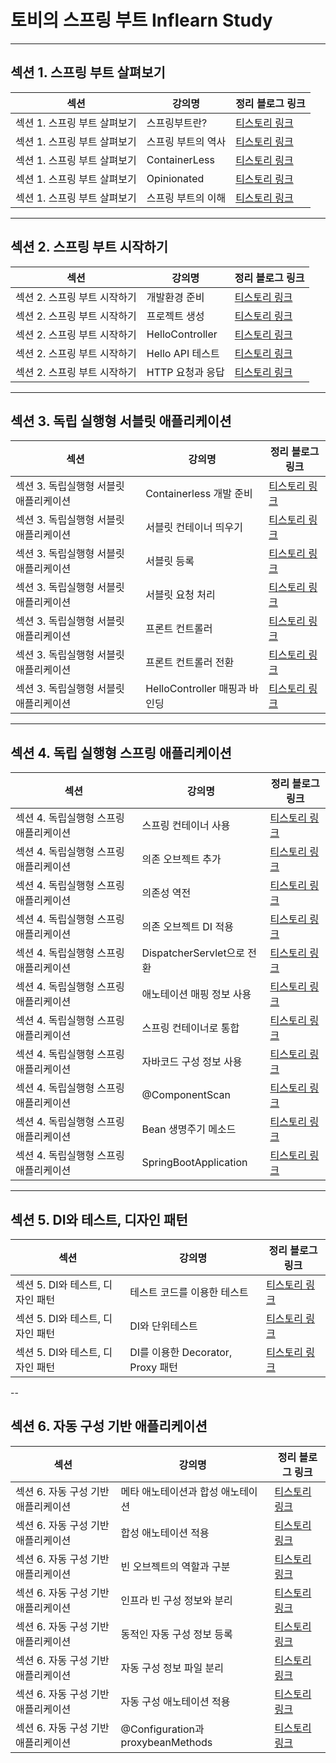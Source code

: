 
# 토비의 스프링 부트 Inflearn Study

---

## 섹션 1. 스프링 부트 살펴보기
| 섹션                 | 강의명           | 정리 블로그 링크                                       |
|--------------------|---------------|-------------------------------------------------|
| 섹션 1. 스프링 부트 살펴보기  | 스프링부트란?        | [티스토리 링크](https://include-hoany.tistory.com/11) |
| 섹션 1. 스프링 부트 살펴보기  | 스프링 부트의 역사     | [티스토리 링크](https://include-hoany.tistory.com/12) |
| 섹션 1. 스프링 부트 살펴보기  | ContainerLess  | [티스토리 링크](https://include-hoany.tistory.com/13) |
| 섹션 1. 스프링 부트 살펴보기  | Opinionated    | [티스토리 링크](https://include-hoany.tistory.com/14) |
| 섹션 1. 스프링 부트 살펴보기| 스프링 부트의 이해     | [티스토리 링크](https://include-hoany.tistory.com/15) |

---

## 섹션 2. 스프링 부트 시작하기
| 섹션                | 강의명             | 정리 블로그 링크                                       |
|-------------------|-----------------|-------------------------------------------------|
| 섹션 2. 스프링 부트 시작하기 | 개발환경 준비         | [티스토리 링크](https://include-hoany.tistory.com/16) |
| 섹션 2. 스프링 부트 시작하기 | 프로젝트 생성         | [티스토리 링크](https://include-hoany.tistory.com/17) |
| 섹션 2. 스프링 부트 시작하기 | HelloController | [티스토리 링크](https://include-hoany.tistory.com/18) |
| 섹션 2. 스프링 부트 시작하기 | Hello API 테스트   | [티스토리 링크](https://include-hoany.tistory.com/19) |
| 섹션 2. 스프링 부트 시작하기 | HTTP 요청과 응답     | [티스토리 링크](https://include-hoany.tistory.com/20) |

---

## 섹션 3. 독립 실행형 서블릿 애플리케이션
| 섹션                       | 강의명                     | 정리 블로그 링크                                       |
|--------------------------|-------------------------|-------------------------------------------------|
| 섹션 3. 독립실행형 서블릿 애플리케이션   | Containerless 개발 준비     | [티스토리 링크](https://include-hoany.tistory.com/21) |
| 섹션 3. 독립실행형 서블릿 애플리케이션   | 서블릿 컨테이너 띄우기            | [티스토리 링크](https://include-hoany.tistory.com/22) |
| 섹션 3. 독립실행형 서블릿 애플리케이션   | 서블릿 등록                  | [티스토리 링크](https://include-hoany.tistory.com/23) |
| 섹션 3. 독립실행형 서블릿 애플리케이션   | 서블릿 요청 처리               | [티스토리 링크](https://include-hoany.tistory.com/24) |
| 섹션 3. 독립실행형 서블릿 애플리케이션   | 프론트 컨트롤러                | [티스토리 링크](https://include-hoany.tistory.com/25) |
| 섹션 3. 독립실행형 서블릿 애플리케이션   | 프론트 컨트롤러 전환             | [티스토리 링크](https://include-hoany.tistory.com/26) |
| 섹션 3. 독립실행형 서블릿 애플리케이션   | HelloController 매핑과 바인딩 | [티스토리 링크](https://include-hoany.tistory.com/27) |

---

## 섹션 4. 독립 실행형 스프링 애플리케이션
| 섹션                     | 강의명                    | 정리 블로그 링크                                       |
|------------------------|------------------------|-------------------------------------------------|
| 섹션 4. 독립실행형 스프링 애플리케이션 | 스프링 컨테이너 사용            | [티스토리 링크](https://include-hoany.tistory.com/28) |
| 섹션 4. 독립실행형 스프링 애플리케이션 | 의존 오브젝트 추가             | [티스토리 링크](https://include-hoany.tistory.com/29) |
| 섹션 4. 독립실행형 스프링 애플리케이션 | 의존성 역전                 | [티스토리 링크](https://include-hoany.tistory.com/30) |
| 섹션 4. 독립실행형 스프링 애플리케이션 | 의존 오브젝트 DI 적용          | [티스토리 링크](https://include-hoany.tistory.com/31) |
| 섹션 4. 독립실행형 스프링 애플리케이션 | DispatcherServlet으로 전환 | [티스토리 링크](https://include-hoany.tistory.com/32) |
| 섹션 4. 독립실행형 스프링 애플리케이션 | 애노테이션 매핑 정보 사용         | [티스토리 링크](https://include-hoany.tistory.com/33) |
| 섹션 4. 독립실행형 스프링 애플리케이션 | 스프링 컨테이너로 통합           | [티스토리 링크](https://include-hoany.tistory.com/34) |
| 섹션 4. 독립실행형 스프링 애플리케이션 | 자바코드 구성 정보 사용          | [티스토리 링크](https://include-hoany.tistory.com/35) |
| 섹션 4. 독립실행형 스프링 애플리케이션 | @ComponentScan         | [티스토리 링크](https://include-hoany.tistory.com/36) |
| 섹션 4. 독립실행형 스프링 애플리케이션 | Bean 생명주기 메소드          | [티스토리 링크](https://include-hoany.tistory.com/37) |
| 섹션 4. 독립실행형 스프링 애플리케이션 | SpringBootApplication  | [티스토리 링크](https://include-hoany.tistory.com/38) |

---

## 섹션 5. DI와 테스트, 디자인 패턴
| 섹션                     | 강의명                         | 정리 블로그 링크                                       |
|------------------------|-----------------------------|-------------------------------------------------|
| 섹션 5. DI와 테스트, 디자인 패턴  | 테스트 코드를 이용한 테스트             | [티스토리 링크](https://include-hoany.tistory.com/40) 
| 섹션 5. DI와 테스트, 디자인 패턴  | DI와 단위테스트                   | [티스토리 링크](https://include-hoany.tistory.com/41) |
| 섹션 5. DI와 테스트, 디자인 패턴  | DI를 이용한 Decorator, Proxy 패턴 | [티스토리 링크](https://include-hoany.tistory.com/42)

--

## 섹션 6. 자동 구성 기반 애플리케이션
| 섹션                    | 강의명                              | 정리 블로그 링크                                       |
|-----------------------|----------------------------------|-------------------------------------------------|
| 섹션 6. 자동 구성 기반 애플리케이션 | 메타 애노테이션과 합성 애노테이션               | [티스토리 링크](https://include-hoany.tistory.com/43) 
| 섹션 6. 자동 구성 기반 애플리케이션 | 합성 애노테이션 적용                      | [티스토리 링크](https://include-hoany.tistory.com/44) |
| 섹션 6. 자동 구성 기반 애플리케이션 | 빈 오브젝트의 역할과 구분                   | [티스토리 링크](https://include-hoany.tistory.com/45) |
| 섹션 6. 자동 구성 기반 애플리케이션 | 인프라 빈 구성 정보와 분리                  | [티스토리 링크](https://include-hoany.tistory.com/46) |
| 섹션 6. 자동 구성 기반 애플리케이션 | 동적인 자동 구성 정보 등록                  | [티스토리 링크](https://include-hoany.tistory.com/50) |
| 섹션 6. 자동 구성 기반 애플리케이션 | 자동 구성 정보 파일 분리                   | [티스토리 링크](https://include-hoany.tistory.com/47) |
| 섹션 6. 자동 구성 기반 애플리케이션 | 자동 구성 애노테이션 적용                   | [티스토리 링크](https://include-hoany.tistory.com/48) |
| 섹션 6. 자동 구성 기반 애플리케이션 | @Configuration과 proxybeanMethods | [티스토리 링크](https://include-hoany.tistory.com/49) |